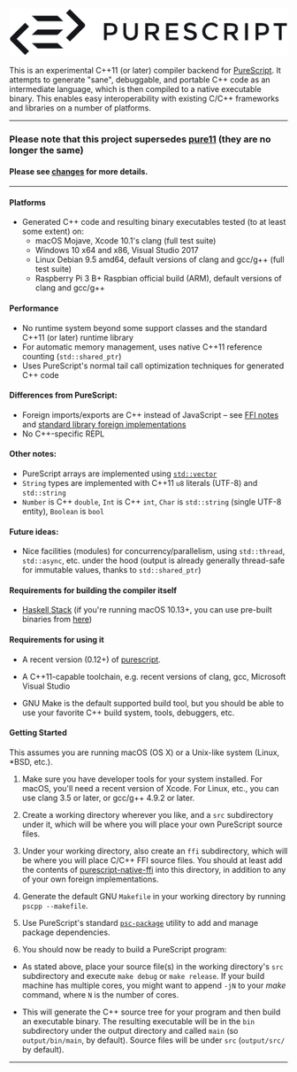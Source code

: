 [![PureScript](https://raw.githubusercontent.com/purescript/purescript/master/logo.png)](http://purescript.org)

This is an experimental C++11 (or later) compiler backend for [PureScript](https://github.com/purescript/purescript). It attempts to generate "sane", debuggable, and portable C++ code as an intermediate language, which is then compiled to a native executable binary. This enables easy interoperability with existing C/C++ frameworks and libraries on a number of platforms.

---

### **Please note that this project supersedes [pure11](https://github.com/pure11/pure11) (they are no longer the same)**

#### Please see [changes](https://github.com/andyarvanitis/purescript-native/wiki/changes) for more details.

---

#### Platforms
* Generated C++ code and resulting binary executables tested (to at least some extent) on:
  * macOS Mojave, Xcode 10.1's clang (full test suite)
  * Windows 10 x64 and x86, Visual Studio 2017
  * Linux Debian 9.5 amd64, default versions of clang and gcc/g++ (full test suite)
  * Raspberry Pi 3 B+ Raspbian official build (ARM), default versions of clang and gcc/g++

#### Performance

* No runtime system beyond some support classes and the standard C++11 (or later) runtime library
* For automatic memory management, uses native C++11 reference counting (`std::shared_ptr`)
* Uses PureScript's normal tail call optimization techniques for generated C++ code

#### Differences from PureScript:

* Foreign imports/exports are C++ instead of JavaScript – see [FFI notes](https://github.com/andyarvanitis/purescript-native/wiki/FFI) and [standard library foreign implementations](https://github.com/andyarvanitis/purescript-native-ffi)
* No C++-specific REPL

#### Other notes:

* PureScript arrays are implemented using [`std::vector`](http://en.cppreference.com/w/cpp/container/vector)
* `String` types are implemented with C++11 `u8` literals (UTF-8) and `std::string`
* `Number` is C++ `double`, `Int` is C++ `int`, `Char` is `std::string` (single UTF-8 entity), `Boolean` is `bool`

#### Future ideas:

* Nice facilities (modules) for concurrency/parallelism, using `std::thread`, `std::async`, etc. under the hood (output is already generally thread-safe for immutable values, thanks to `std::shared_ptr`)

#### Requirements for building the compiler itself

* [Haskell Stack](https://docs.haskellstack.org/en/stable/README/) (if you're running macOS 10.13+, you can use pre-built binaries from [here](https://github.com/andyarvanitis/purescript-native/releases/))

#### Requirements for using it

* A recent version (0.12+) of [purescript](https://github.com/purescript/purescript/releases).

* A C++11-capable toolchain, e.g. recent versions of clang, gcc, Microsoft Visual Studio
* GNU Make is the default supported build tool, but you should be able to use your favorite C++ build system, tools, debuggers, etc.

#### Getting Started
This assumes you are running macOS (OS X) or a Unix-like system (Linux, *BSD, etc.).

1. Make sure you have developer tools for your system installed. For macOS, you'll need a recent version of Xcode. For Linux, etc., you can use clang 3.5 or later, or gcc/g++ 4.9.2 or later.

2. Create a working directory wherever you like, and a `src` subdirectory under it, which will be where you will place your own PureScript source files.

3. Under your working directory, also create an `ffi` subdirectory, which will be where you will place C/C++ FFI source files. You should at least add the contents of [purescript-native-ffi](https://github.com/andyarvanitis/purescript-native-ffi) into this directory, in addition to any of your own foreign implementations.

4. Generate the default GNU `Makefile` in your working directory by running `pscpp --makefile`.

5. Use PureScript's standard [`psc-package`](https://psc-package.readthedocs.io/en/latest/) utility to add and manage package dependencies.

6. You should now be ready to build a PureScript program:
  * As stated above, place your source file(s) in the working directory's `src` subdirectory and execute `make debug` or `make release`. If your build machine has multiple cores, you might want to append `-jN` to your *make* command, where `N` is the number of cores.

  * This will generate the C++ source tree for your program and then build an executable binary. The resulting executable will be in the `bin` subdirectory under the output directory and called `main` (so `output/bin/main`, by default). Source files will be under `src` (`output/src/` by default).

---
